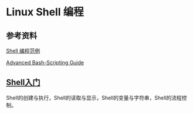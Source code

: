 # Linux Shell 编程

## 参考资料

[Shell 编程范例](https://www.gitbook.com/book/tinylab/shellbook/details)

[Advanced Bash-Scripting Guide](http://tldp.org/LDP/abs/html/)

## [Shell入门](Basic)

Shell的创建与执行，Shell的读取与显示，Shell的变量与字符串，Shell的流程控制。
